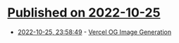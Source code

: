 # [Published on 2022-10-25](index.md)

* [2022-10-25, 23:58:49](https://lobste.rs/s/wkbllg/vercel_og_image_generation) - [Vercel OG Image Generation](https://vercel.com/blog/introducing-vercel-og-image-generation-fast-dynamic-social-card-images)
